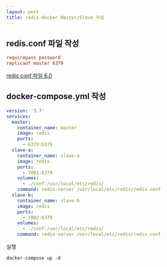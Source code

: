 ```yaml
---
layout: post
title: redis-docker Master/Slave 구성
---
```


## redis.conf 파일 작성
~~~conf
requirepass password
replicaof master 6379
~~~
[redis conf 파일 6.0](https://raw.githubusercontent.com/redis/redis/6.0/redis.conf)


## docker-compose.yml 작성
~~~yml
version: '3.7'
services:
  master:
    container_name: master
    image: redis
    ports:
      - 6379:6379
  slave-a:
    container_name: slave-a
    image: redis
    ports:
      - 7001:6379
    volumes:
      - ./conf:/usr/local/etc/redis/
    command: redis-server /usr/local/etc/redis/redis.conf
  slave-b:
    container_name: slave-b
    image: redis
    ports:
      - 7002:6379
    volumes:
      - ./conf:/usr/local/etc/redis/
    command: redis-server /usr/local/etc/redis/redis.conf
~~~

실행
~~~
docker-compose up -d
~~~
